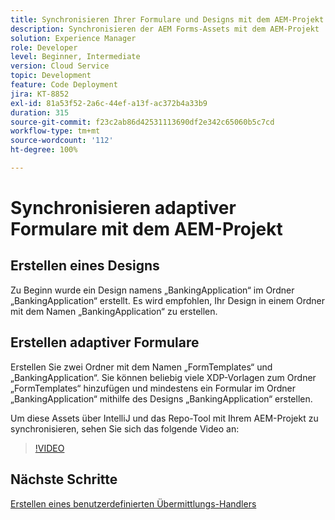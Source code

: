 ```yaml
---
title: Synchronisieren Ihrer Formulare und Designs mit dem AEM-Projekt
description: Synchronisieren der AEM Forms-Assets mit dem AEM-Projekt
solution: Experience Manager
role: Developer
level: Beginner, Intermediate
version: Cloud Service
topic: Development
feature: Code Deployment
jira: KT-8852
exl-id: 81a53f52-2a6c-44ef-a13f-ac372b4a33b9
duration: 315
source-git-commit: f23c2ab86d42531113690df2e342c65060b5c7cd
workflow-type: tm+mt
source-wordcount: '112'
ht-degree: 100%

---
```


# Synchronisieren adaptiver Formulare mit dem AEM-Projekt

## Erstellen eines Designs

Zu Beginn wurde ein Design namens „BankingApplication“ im Ordner „BankingApplication“ erstellt. Es wird empfohlen, Ihr Design in einem Ordner mit dem Namen „BankingApplication“ zu erstellen.

## Erstellen adaptiver Formulare

Erstellen Sie zwei Ordner mit dem Namen „FormTemplates“ und „BankingApplication“. Sie können beliebig viele XDP-Vorlagen zum Ordner „FormTemplates“ hinzufügen und mindestens ein Formular im Ordner „BankingApplication“ mithilfe des Designs „BankingApplication“ erstellen.

Um diese Assets über IntelliJ und das Repo-Tool mit Ihrem AEM-Projekt zu synchronisieren, sehen Sie sich das folgende Video an:

>[!VIDEO](https://video.tv.adobe.com/v/336937?quality=12&learn=on)

## Nächste Schritte

[Erstellen eines benutzerdefinierten Übermittlungs-Handlers](./custom-submit-to-servlet.md)
